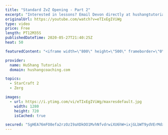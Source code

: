 ```yaml
---
title: "Standard ZvZ Opening - Part 2"
excerpt: "Interested in lessons? Email Devon directly at hushangtutorials@outlook.com ------------------------------------------------------------------------------------------------------- Want to support HuShang Tutorials directly? Patreon is a website where you can contribute a monthly donation that will help"
originalUrl: https://youtube.com/watch?v=eTIxEgIViWg
type: video
price: Free
length: PT12M35S
publishedDateTime: 2020-05-27T21:40:25Z
heat: 50

featuredContent: "<iframe width=\"800\" height=\"500\" frameborder=\"0\" src=\"https://www.youtube.com/embed/eTIxEgIViWg\" allow=\"accelerometer; autoplay; encrypted-media; gyroscope; picture-in-picture\" allowfullscreen></iframe>"

provider:
  name: HuShang Tutorials
  domain: hushangcoaching.com

topics:
  - StarCraft 2
  - Zerg

images:
  - url: https://i.ytimg.com/vi/eTIxEgIViWg/maxresdefault.jpg
    width: 1280
    height: 720
    isCached: true

secured: "SgHEA76mFO8efa2rzOzI9aXDkOO1MvhNfvdrwiXU6hW+ixjGLbWT9ydVErMdxxCGObMiuH7OVA0sWeXEps3m+Jh5xk+6J4GMjavPRM2bO31pjYEqcuXv6Gk21wh5hXEetRqNAb06B3+tT5hGW1FyZMwJ/Q2ZvTB2I4Bbu4/y3RtyroYcJ3Z6Fmo5/ULMgb+MAXemBIlijyIoTWDZWnlQoGf3ngznctd9RlrIGLep30sFDnixzNTRcDJRlyPd74wfwkUbk1tz1dvoUtmDOzztiVApqVIlO8Be646331D1RJfL/RJxCm4Q8f3JERLRgqntA2kdLPrR+UVR6EFneLbTBZi0P4qToOKH4GFyiNzTdeYDNbnK/AmhyhTmyVus3413SyBfFcPHOJJZS0c9l7iuC1AKs+So/NOM/DRrpls+BWc=;tIQKjKTM3u5KpYWVoE60XA=="
---
```


